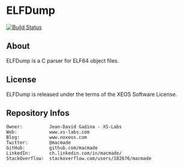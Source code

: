 ELFDump
=======

[![Build Status](https://travis-ci.org/macmade/ELFDump.svg?branch=master)](https://travis-ci.org/macmade/ELFDump)

About
-----

ELFDump is a C parser for ELF64 object files.

License
-------

ELFDump is released under the terms of the XEOS Software License.

Repository Infos
----------------

    Owner:			Jean-David Gadina - XS-Labs
    Web:			www.xs-labs.com
    Blog:			www.noxeos.com
    Twitter:		@macmade
    GitHub:			github.com/macmade
    LinkedIn:		ch.linkedin.com/in/macmade/
    StackOverflow:	stackoverflow.com/users/182676/macmade
